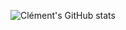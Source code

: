 ![Clément's GitHub stats](https://github-readme-stats.vercel.app/api?username=clementmnt&show_icons=true&theme=radical)

